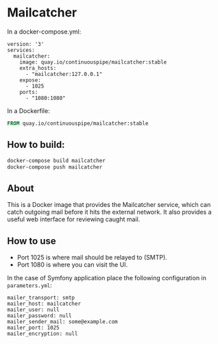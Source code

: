 # Mailcatcher

In a docker-compose.yml:
```
version: '3'
services:
  mailcatcher:
    image: quay.io/continuouspipe/mailcatcher:stable
    extra_hosts:
      - "mailcatcher:127.0.0.1"
    expose:
      - 1025
    ports:
      - "1080:1080"
```

In a Dockerfile:
```Dockerfile
FROM quay.io/continuouspipe/mailcatcher:stable
```

## How to build:

```bash
docker-compose build mailcatcher
docker-compose push mailcatcher
```

## About

This is a Docker image that provides the Mailcatcher service, which can catch outgoing mail before
it hits the external network. It also provides a useful web interface for reviewing caught mail.

## How to use

- Port 1025 is where mail should be relayed to (SMTP).
- Port 1080 is where you can visit the UI.

In the case of Symfony application place the following configuration in `parameters.yml`:

```
mailer_transport: smtp
mailer_host: mailcatcher
mailer_user: null
mailer_password: null
mailer_sender_mail: some@example.com
mailer_port: 1025
mailer_encryption: null
```
